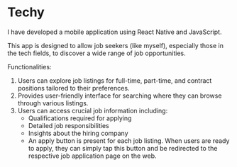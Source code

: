 # Techy

I have developed a mobile application using React Native and JavaScript.

This app is designed to allow job seekers (like myself), especially those in the tech fields, to discover a wide range of job opportunities. 

Functionalities:
1. Users can explore job listings for full-time, part-time, and contract positions tailored to their preferences. 
2. Provides user-friendly interface for searching where they can browse through various listings.
3. Users can access crucial job information including: 
    - Qualifications required for applying
    - Detailed job responsibilities
    - Insights about the hiring company
    - An apply button is present for each job listing. When users are ready to apply, they can simply tap this button and be redirected to the respective job application page on the web. 
